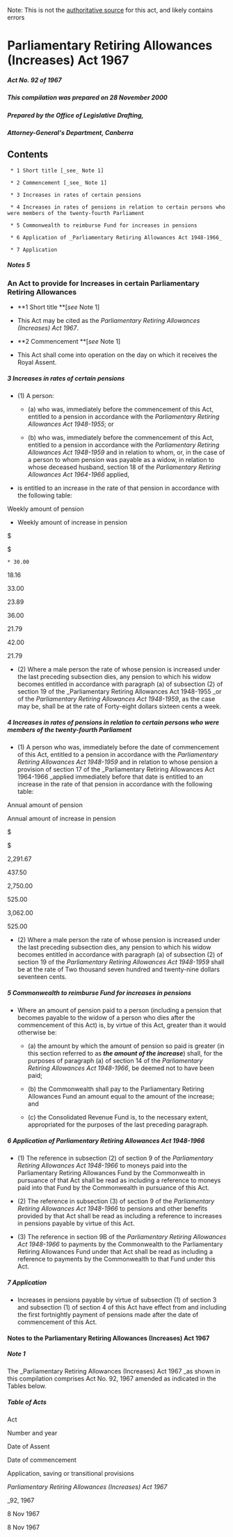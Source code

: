 Note: This is not the [authoritative source](https://www.comlaw.gov.au/Details/C2004C00585) for this act, and likely contains errors

# Parliamentary Retiring Allowances (Increases) Act 1967

##### Act No. 92 of 1967

##### This compilation was prepared on 28 November 2000

##### Prepared by the Office of Legislative Drafting,
##### Attorney-General's Department, Canberra


## Contents

     * 1 Short title [_see_ Note 1] 

     * 2 Commencement [_see_ Note 1] 

     * 3 Increases in rates of certain pensions 

     * 4 Increases in rates of pensions in relation to certain persons who were members of the twenty-fourth Parliament 

     * 5 Commonwealth to reimburse Fund for increases in pensions 

     * 6 Application of _Parliamentary Retiring Allowances Act 1948-1966_ 

     * 7 Application 

##### Notes		5

### An Act to provide for Increases in certain Parliamentary Retiring Allowances

  * **1  Short title **[_see_ Note 1]

  * This Act may be cited as the _Parliamentary Retiring Allowances (Increases) Act 1967_.

  * **2  Commencement **[_see_ Note 1]

  * This Act shall come into operation on the day on which it receives the Royal Assent.

##### 3  Increases in rates of certain pensions

  * (1) A person:

    * (a) who was, immediately before the commencement of this Act, entitled to a pension in accordance with the _Parliamentary Retiring Allowances Act 1948-1955_; or

    * (b) who was, immediately before the commencement of this Act, entitled to a pension in accordance with the _Parliamentary Retiring Allowances Act 1948-1959_ and in relation to whom, or, in the case of a person to whom pension was payable as a widow, in relation to whose deceased husband, section 18 of the _Parliamentary Retiring Allowances Act 1964-1966_ applied,

  * is entitled to an increase in the rate of that pension in accordance with the following table: 


Weekly amount of pension


  * Weekly amount of increase in pension

$

$

    * 30.00

18.16

33.00

23.89 

36.00

21.79

42.00

21.79

  * (2) Where a male person the rate of whose pension is increased under the last preceding subsection dies, any pension to which his widow becomes entitled in accordance with paragraph (a) of subsection (2) of section 19 of the _Parliamentary Retiring Allowances Act 1948-1955 _or of the _Parliamentary Retiring Allowances Act 1948-1959_, as the case may be, shall be at the rate of Forty-eight dollars sixteen cents a week.

##### 4  Increases in rates of pensions in relation to certain persons who were members of the twenty-fourth Parliament 

  * (1) A person who was, immediately before the date of commencement of this Act, entitled to a pension in accordance with the _Parliamentary Retiring Allowances Act 1948-1959_ and in relation to whose pension a provision of section 17 of the _Parliamentary Retiring Allowances Act 1964-1966 _applied immediately before that date is entitled to an increase in the rate of that pension in accordance with the following table:

Annual amount of pension

Annual amount of increase in pension

$

$

2,291.67

437.50

2,750.00

525.00

3,062.00

525.00

  * (2) Where a male person the rate of whose pension is increased under the last preceding subsection dies, any pension to which his widow becomes entitled in accordance with paragraph (a) of subsection (2) of section 19 of the _Parliamentary Retiring Allowances Act 1948-1959_ shall be at the rate of Two thousand seven hundred and twenty-nine dollars seventeen cents.

##### 5  Commonwealth to reimburse Fund for increases in pensions

  * Where an amount of pension paid to a person (including a pension that becomes payable to the widow of a person who dies after the commencement of this Act) is, by virtue of this Act, greater than it would otherwise be:

    * (a) the amount by which the amount of pension so paid is greater (in this section referred to as **_the amount of the increase_**) shall, for the purposes of paragraph (a) of section 14 of the _Parliamentary Retiring Allowances Act 1948-1966_, be deemed not to have been paid;

    * (b) the Commonwealth shall pay to the Parliamentary Retiring Allowances Fund an amount equal to the amount of the increase; and 

    * (c) the Consolidated Revenue Fund is, to the necessary extent, appropriated for the purposes of the last preceding paragraph.

##### 6  Application of Parliamentary Retiring Allowances Act 1948-1966

  * (1) The reference in subsection (2) of section 9 of the _Parliamentary Retiring Allowances Act 1948-1966_ to moneys paid into the Parliamentary Retiring Allowances Fund by the Commonwealth in pursuance of that Act shall be read as including a reference to moneys paid into that Fund by the Commonwealth in pursuance of this Act. 

  * (2) The reference in subsection (3) of section 9 of the _Parliamentary Retiring Allowances Act 1948-1966_ to pensions and other benefits provided by that Act shall be read as including a reference to increases in pensions payable by virtue of this Act.

  * (3) The reference in section 9B of the _Parliamentary Retiring Allowances Act 1948-1966_ to payments by the Commonwealth to the Parliamentary Retiring Allowances Fund under that Act shall be read as including a reference to payments by the Commonwealth to that Fund under this Act.

##### 7  Application

  * Increases in pensions payable by virtue of subsection (1) of section 3 and subsection (1) of section 4 of this Act have effect from and including the first fortnightly payment of pensions made after the date of commencement of this Act.

#### Notes to the Parliamentary Retiring Allowances (Increases) Act 1967

##### Note 1

The _Parliamentary Retiring Allowances (Increases) Act 1967 _as shown in this compilation comprises Act No. 92, 1967 amended as indicated in the Tables below.

##### Table of Acts

Act

Number 
and year


Date 
of Assent


Date of commencement

Application, saving or transitional provisions

_Parliamentary Retiring Allowances (Increases) Act 1967_

_92, 1967

8 Nov 1967

8 Nov 1967

